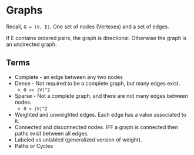 # Graphs

Recall, `G = (V, E)`. One set of nodes (Vertexes) and a set of edges.

If E contains ordered pairs, the graph is directional. Otherwise the 
graph is an undirected graph. 

## Terms

* Complete - an edge between any two nodes
* Dense - Not required to be a complete graph, but many edges exist.
  * `0 << |V|^2`
* Sparse - Not a complete graph, and there are not many edges between nodes.
  * `0 < |V|^2`
* Weighted and unweighted edges. Each edge has a value associated to it.
* Connected and disconnected nodes. IFF a graph is connected then paths 
  exist between all edges.
* Labeled vs unlabled (generalized version of weight).
* Paths or Cycles
